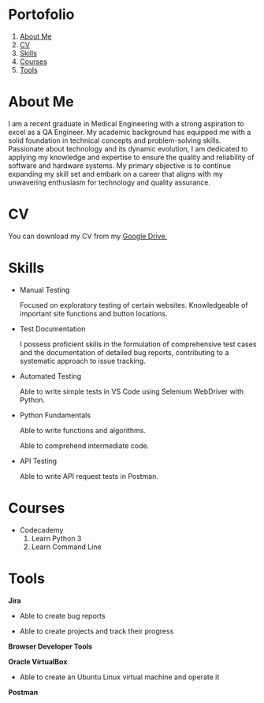 # Portofolio

1. [About Me](#about-me)
2. [CV](#cv)
3. [Skills](#skills)
4. [Courses](#courses)
5. [Tools](#tools)


# About Me

I am a recent graduate in Medical Engineering with a strong aspiration to excel as a QA Engineer. My academic background has equipped me with a solid foundation in technical concepts and problem-solving skills. Passionate about technology and its dynamic evolution, I am dedicated to applying my knowledge and expertise to ensure the quality and reliability of software and hardware systems. My primary objective is to continue expanding my skill set and embark on a career that aligns with my unwavering enthusiasm for technology and quality assurance. 

# CV

You can download my CV from my [Google Drive.](https://drive.google.com/file/d/1EB21WPJPZcbl7L363YtXpqNPg7U5OTmq/view?usp=sharing)
# Skills
* Manual Testing
  
  Focused on exploratory testing of certain websites. Knowledgeable of important site functions and button locations.
* Test Documentation

  I possess proficient skills in the formulation of comprehensive test cases and the documentation of detailed bug reports, contributing to a systematic approach to issue tracking.
* Automated Testing

  Able to write simple tests in VS Code using Selenium WebDriver with Python.
* Python Fundamentals

  Able to write functions and algorithms.

  Able to comprehend intermediate code.
* API Testing

  Able to write API request tests in Postman.

# Courses

* Codecademy
  1. Learn Python 3  
  2. Learn Command Line

# Tools

**Jira**

* Able to create bug reports

* Able to create projects and track their progress

**Browser Developer Tools**

**Oracle VirtualBox**

* Able to create an Ubuntu Linux virtual machine and operate it

**Postman**


